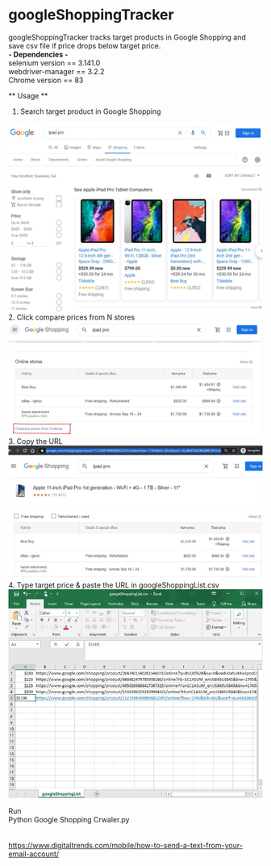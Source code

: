 # googleShoppingTracker
googleShoppingTracker tracks target products in Google Shopping and save csv file if price drops below target price.
<br>
**- Dependencies -**     
selenium version == 3.141.0     
webdriver-manager == 3.2.2    
Chrome version == 83     
            
** Usage ** <br>
1.	Search target product in Google Shopping<br>
<img src="Screenshots/Screenshot1.jpg"  width="600">
2.	Click compare prices from N stores <br>
<img src="Screenshots/Screenshot2.jpg"  width="600">
3.	Copy the URL <br>
<img src="Screenshots/Screenshot3.jpg"  width="600">
4.	Type target price & paste the URL in googleShoppingList.csv <br>
<img src="Screenshots/Screenshot4.jpg"  width="600">

Run <br>
Python Google Shopping Crwaler.py  <br>
 <br>
<Reference>  <br>
https://www.digitaltrends.com/mobile/how-to-send-a-text-from-your-email-account/
